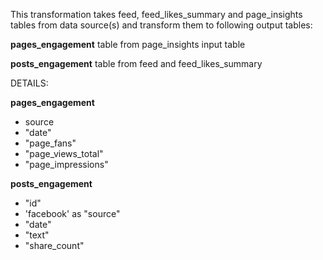 This transformation takes feed, feed_likes_summary and page_insights tables from data source(s) and transform them to following output tables:

**pages_engagement** table from page_insights input table

**posts_engagement** table from feed and feed_likes_summary


DETAILS:

**pages_engagement** 
- source
- "date"
- "page_fans"
- "page_views_total"
- "page_impressions"

**posts_engagement**
- "id"
- 'facebook' as "source"
- "date"
- "text"
- "share_count"
